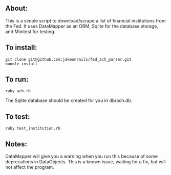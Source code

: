About:
------
This is a simple script to download/scrape a list of financial institutions from the Fed.
It uses DataMapper as an ORM, Sqlite for the database storage, and Minitest for testing.

To install:
-----------
    git clone git@github.com:jakeonrails/fed_ach_parser.git
    bundle install

To run:
-------
    ruby ach.rb

The Sqlite database should be created for you in db/ach.db.
    
To test:
--------
    ruby test_institution.rb
    
Notes:
------
DataMapper will give you a warning when you run this because of some deprecations in DataObjects. This is a known issue, waiting for a fix, but will not affect the program.

